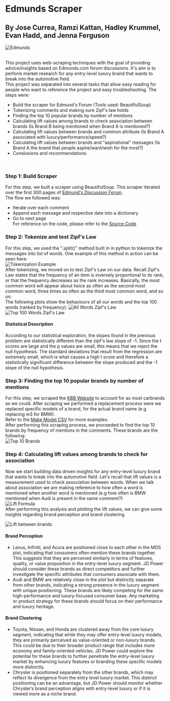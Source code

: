 # Edmunds Scraper
## By Jose Currea, Ramzi Kattan, Hadley Krummel, Evan Hadd, and Jenna Ferguson

![Edmunds](https://github.com/jncurrea/Edmunds_Scraper/blob/main/Assignment1/Reference_Images/download.jpeg)

<br>
This project uses web-scraping techniques with the goal of providing advice/insights based on Edmunds.com forum discussions. It's aim is to perform market research for any entry-level luxury brand that wants to break into the automotive field.
<br>
This project was separated into several tasks that allow easy reading for people who want to reference the project and easy troubleshooting. The steps were:

- Build the scraper for Edmund's Forum (Tools used: BeautifulSoup)
- Tokenizing comments and making sure Zipf's law holds
- Finding the top 10 popular brands by number of mentions
- Calculating lift values among brands to check association between brands (Is Brand B being mentioned when Brand A is mentioned?) 
- Calculating lift values between brands and common attribute (Is Brand A associated with luxury/performance/speed?)
- Calculating lift values between brands and "aspirational" messages (Is Brand A the brand that people aspire/want/wish for the most?)
- Conslusions and recommendations
<br>

### Step 1: Build Scraper
For this step, we built a scraper using BeautifulSoup. This scraper iterated over the first 300 pages of [Edmund's Discussion Forum](https://forums.edmunds.com/discussion/2864/general/x/entry-level-luxury-performance-sedans). <br> The flow we followed was:
- Iterate over each comment
- Append each message and respective date into a dictionary
- Go to next page <br>
For reference on the code, please refer to the [Source Code](https://github.com/jncurrea/Edmunds_Scraper/blob/main/Assignment1/edmunds_scraper.ipynb)

### Step 2: Tokenize and test Zipf's Law
For this step, we used the ".split()" method built in in python to tokenize the messages into list of words. One example of this method in action can be seen here: <br>
![Tokenization Example](https://github.com/jncurrea/Edmunds_Scraper/blob/main/Assignment1/Reference_Images/tokenization.png)
<br>
After tokenizing, we moved on to test Zipf's Law on our data. Recall Zipf's Law states that the frequency of an item is inversely proportional to its rank, or that the frequency decreases as the rank increases. Basically, the most common word will appear about twice as often as the second most common word, three times as often as the third most common word, and so on.
<br>
The following plots show the behaviours of all our words and the top 100 words (ranked by frequency):
![All Words Zipf's Law](https://github.com/jncurrea/Edmunds_Scraper/blob/main/Assignment1/Reference_Images/log_all_words.png)
![Top 100 Words Zipf's Law](https://github.com/jncurrea/Edmunds_Scraper/blob/main/Assignment1/Reference_Images/log_top100.png)
<br>

#### Statistical Description

According to our statistical exploration, the slopes found in the previous problem are statistically different than the zipf's law slope of -1. Since the t scores are large and the p values are small, this means that we reject the null hypothesis. The standard deviations that result from the regression are extremely small, which is what causes a high t score and therefore a statistically significant difference between the slope produced and the -1 slope of the null hypothesis. 

### Step 3: Finding the top 10 popular brands by number of mentions
For this step, we scraped the [KBB Website](https://www.kbb.com/car-make-model-list/used/view-all/make/) to account for as most carbrands as we could. After scraping we performed a replacement process were we replaced specific models of a brand, for the actual brand name (e.g replacing m3 for BMW).<br> Refer to the [Make Model CSV](https://github.com/jncurrea/Edmunds_Scraper/blob/main/Assignment1/merged-1.csv) for more examples. <br> After performing this scraping process, we proceeded to find the top 10 brands by frequency of mentions in the comments. These brands are the following: <br>
![Top 10 Brands](https://github.com/jncurrea/Edmunds_Scraper/blob/main/Assignment1/Reference_Images/top_10_brands.png)

### Step 4: Calculating lift values among brands to check for association
Now we start building data driven insights for any entry-level luxury brand that wants to break into the automotive field. Let's recall that lift values is a measurement used to check association between words. When we talk about association we are making reference to how often a word is mentioned when another word is mentioned (e.g how often is BMW mentioned when Audi is present in the same comment?) <br>
![Lift Formula](https://github.com/jncurrea/Edmunds_Scraper/blob/main/Assignment1/Reference_Images/lift_formula.png)
<br>
After performing this analysis and plotting the lift values, we can give some insights regarding brand perception and brand clustering

![Lift between brands](https://github.com/jncurrea/Edmunds_Scraper/blob/main/Assignment1/Reference_Images/lift_brands.png)

#### Brand Perception
- Lexus, Infiniti, and Acura are positioned close to each other in the MDS plot, indicating that consumers often mention these brands together. This suggests that they are perceived similarly in terms of features, quality, or value proposition in the entry-level luxury segment. JD Power should consider these brands as direct competitors and further investigate the specific attributes that consumers associate with them.
- Audi and BMW are relatively close in the plot but distinctly separate from other brands, indicating a strong presence in the luxury segment with unique positioning. These brands are likely competing for the same high-performance and luxury-focused consumer base. Any marketing or product strategy for these brands should focus on their performance and luxury heritage.

#### Brand Clustering
- Toyota, Nissan, and Honda are clustered away from the core luxury segment, indicating that while they may offer entry-level luxury models, they are primarily perceived as value-oriented or non-luxury brands. This could be due to their broader product range that includes more economy and family-oriented vehicles. JD Power could explore the potential for these brands to further penetrate the entry-level luxury market by enhancing luxury features or branding these specific models more distinctly.
- Chrysler is positioned separately from the other brands, which may reflect its divergence from the entry level luxury market. This distinct positioning can be an advantage, but JD Power should monitor whether Chrysler’s brand perception aligns with entry-level luxury or if it is viewed more as a niche brand.
